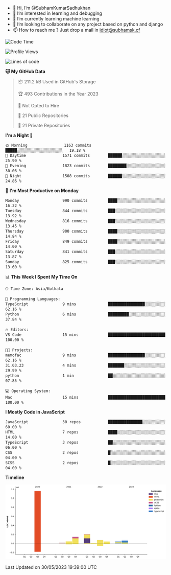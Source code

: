 - 👋 Hi, I’m @SubhamKumarSadhukhan
- 👀 I’m interested in learning and debugging
- 🌱 I’m currently learning machine learning
- 💞️ I’m looking to collaborate on any project based on python and django
- 📫 How to reach me ?
      Just drop a mail in idiot@subhamsk.cf

<!---
SubhamKumarSadhukhan/SubhamKumarSadhukhan is a ✨ special ✨ repository because its `README.md` (this file) appears on your GitHub profile.
You can click the Preview link to take a look at your changes.
--->


<!--START_SECTION:waka-->
![Code Time](http://img.shields.io/badge/Code%20Time-1%2C212%20hrs%2057%20mins-blue)

![Profile Views](http://img.shields.io/badge/Profile%20Views-24-blue)

![Lines of code](https://img.shields.io/badge/From%20Hello%20World%20I%27ve%20Written-1.8%20million%20lines%20of%20code-blue)

**🐱 My GitHub Data** 

> 📦 211.2 kB Used in GitHub's Storage 
 > 
> 🏆 493 Contributions in the Year 2023
 > 
> 🚫 Not Opted to Hire
 > 
> 📜 21 Public Repositories 
 > 
> 🔑 21 Private Repositories 
 > 
**I'm a Night 🦉** 

```text
🌞 Morning                1163 commits        █████░░░░░░░░░░░░░░░░░░░░   19.18 % 
🌆 Daytime                1571 commits        ██████░░░░░░░░░░░░░░░░░░░   25.90 % 
🌃 Evening                1823 commits        ████████░░░░░░░░░░░░░░░░░   30.06 % 
🌙 Night                  1508 commits        ██████░░░░░░░░░░░░░░░░░░░   24.86 % 
```
📅 **I'm Most Productive on Monday** 

```text
Monday                   990 commits         ████░░░░░░░░░░░░░░░░░░░░░   16.32 % 
Tuesday                  844 commits         ███░░░░░░░░░░░░░░░░░░░░░░   13.92 % 
Wednesday                816 commits         ███░░░░░░░░░░░░░░░░░░░░░░   13.45 % 
Thursday                 900 commits         ████░░░░░░░░░░░░░░░░░░░░░   14.84 % 
Friday                   849 commits         ████░░░░░░░░░░░░░░░░░░░░░   14.00 % 
Saturday                 841 commits         ███░░░░░░░░░░░░░░░░░░░░░░   13.87 % 
Sunday                   825 commits         ███░░░░░░░░░░░░░░░░░░░░░░   13.60 % 
```


📊 **This Week I Spent My Time On** 

```text
🕑︎ Time Zone: Asia/Kolkata

💬 Programming Languages: 
TypeScript               9 mins              ████████████████░░░░░░░░░   62.16 % 
Python                   6 mins              █████████░░░░░░░░░░░░░░░░   37.84 % 

🔥 Editors: 
VS Code                  15 mins             █████████████████████████   100.00 % 

🐱‍💻 Projects: 
memofac                  9 mins              ████████████████░░░░░░░░░   62.16 % 
31.03.23                 4 mins              ███████░░░░░░░░░░░░░░░░░░   29.99 % 
python                   1 min               ██░░░░░░░░░░░░░░░░░░░░░░░   07.85 % 

💻 Operating System: 
Mac                      15 mins             █████████████████████████   100.00 % 
```

**I Mostly Code in JavaScript** 

```text
JavaScript               30 repos            ███████████████░░░░░░░░░░   60.00 % 
HTML                     7 repos             ████░░░░░░░░░░░░░░░░░░░░░   14.00 % 
TypeScript               3 repos             ██░░░░░░░░░░░░░░░░░░░░░░░   06.00 % 
CSS                      2 repos             █░░░░░░░░░░░░░░░░░░░░░░░░   04.00 % 
SCSS                     2 repos             █░░░░░░░░░░░░░░░░░░░░░░░░   04.00 % 
```



**Timeline**

![Lines of Code chart](https://raw.githubusercontent.com/SubhamKumarSadhukhan/SubhamKumarSadhukhan/main/assets/bar_graph.png)


 Last Updated on 30/05/2023 19:39:00 UTC
<!--END_SECTION:waka-->
